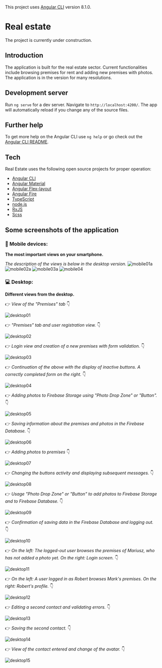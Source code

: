 This project uses [Angular CLI](https://github.com/angular/angular-cli) version 8.1.0.
# Real estate
The project is currently under construction.
## Introduction
The application is built for the real estate sector. Current functionalities include browsing premises for rent and adding new premises with photos. The application is in the version for many resolutions.
## Development server
Run `ng serve` for a dev server. Navigate to `http://localhost:4200/`. The app will automatically reload if you change any of the source files.
## Further help
To get more help on the Angular CLI use `ng help` or go check out the [Angular CLI README](https://github.com/angular/angular-cli/blob/master/README.md).
## Tech
Real Estate uses the following open source projects for proper operation:
* [Angular CLI](https://github.com/angular/angular-cli)
* [Angular Material](https://material.angular.io)
* [Angular Flex-layout](https://github.com/angular/flex-layout)
* [Angular Fire](https://github.com/angular/flex-layout)
* [TypeScript](https://github.com/microsoft/TypeScript)
* [node.js](https://nodejs.org/en/)
* [RxJS](https://github.com/ReactiveX/rxjs)
* [Scss](https://github.com/sass)
## Some screenshots of the application
### :iphone: Mobile devices:
**The most important views on your smartphone.**  

*The description of the views is below in the desktop version.*
![mobile01a](https://user-images.githubusercontent.com/5839775/59636718-866bc180-9154-11e9-99f7-d864e9ad0b3d.jpg)
![mobile02a](https://user-images.githubusercontent.com/5839775/59637788-f24f2980-9156-11e9-8d9c-0eba307d7352.jpg)
![mobile03a](https://user-images.githubusercontent.com/5839775/59637813-fd09be80-9156-11e9-86b3-21c94a98d108.jpg)
![mobile04](https://user-images.githubusercontent.com/5839775/60545322-201d9c00-9d1b-11e9-9500-927d92192026.jpg)
### :computer: Desktop: 
**Different views from the desktop.**  

:point_right: *View of the "Premises" tab* :point_down:

![desktop01](https://user-images.githubusercontent.com/5839775/59636685-676d2f80-9154-11e9-8ab2-3a8c9f1e18f3.jpg)  

:point_right: *"Premises" tab and user registration view.* :point_down:

![desktop02](https://user-images.githubusercontent.com/5839775/59637904-35a99800-9157-11e9-8975-f884a77365b0.jpg)  

:point_right: *Login view and creation of a new premises with form validation.* :point_down:

![desktop03](https://user-images.githubusercontent.com/5839775/59637905-36422e80-9157-11e9-9902-039673054ba0.jpg)  

:point_right: *Continuation of the above with the display of inactive buttons. A correctly completed form on the right.* :point_down:

![desktop04](https://user-images.githubusercontent.com/5839775/59637958-596cde00-9157-11e9-9c48-88f90775f189.jpg)  

:point_right: *Adding photos to Firebase Storage using "Photo Drop Zone" or "Button".* :point_down:

![desktop05](https://user-images.githubusercontent.com/5839775/59637959-596cde00-9157-11e9-8750-a3f442fbbd19.jpg)  

:point_right: *Saving information about the premises and photos in the Firebase Database.* :point_down:

![desktop06](https://user-images.githubusercontent.com/5839775/59637960-596cde00-9157-11e9-8541-3ef0dad1b876.jpg)  

:point_right: *Adding photos to premises* :point_down:

![desktop07](https://user-images.githubusercontent.com/5839775/59637961-596cde00-9157-11e9-90b6-97cfdfcde26b.jpg)  

:point_right: *Changing the buttons activity and displaying subsequent messages.* :point_down:

![desktop08](https://user-images.githubusercontent.com/5839775/59637962-5a057480-9157-11e9-803e-c813db345e40.jpg)  

:point_right: *Usage "Photo Drop Zone" or "Button" to add photos to Firebase Storage and to Firebase Database.* :point_down:

![desktop09](https://user-images.githubusercontent.com/5839775/59638004-7dc8ba80-9157-11e9-9ffe-b81f588d44f9.jpg)  

:point_right: *Confirmation of saving data in the Firebase Database and logging out.* :point_down:

![desktop10](https://user-images.githubusercontent.com/5839775/59638005-7dc8ba80-9157-11e9-8c4d-ce9102765ae1.jpg)  

:point_right: *On the left: The logged-out user browses the premises of Mariusz, who has not added a photo yet. On the right: Login screen.* :point_down:

![desktop11](https://user-images.githubusercontent.com/5839775/60545383-3deb0100-9d1b-11e9-9633-baee1a836697.jpg)

:point_right: *On the left: A user logged in as Robert browses Mark's premises. On the right: Robert's profile.* :point_down:

![desktop12](https://user-images.githubusercontent.com/5839775/60545419-522efe00-9d1b-11e9-9cb2-8fcab76c8b07.jpg)

:point_right: *Editing a  second contact and validating errors.* :point_down:

![desktop13](https://user-images.githubusercontent.com/5839775/60545448-6246dd80-9d1b-11e9-908b-4e445b3c2f21.jpg)

:point_right: *Saving the second contact.* :point_down:

![desktop14](https://user-images.githubusercontent.com/5839775/60545467-6f63cc80-9d1b-11e9-979d-797bbec8b11a.jpg)

:point_right: *View of the contact entered and change of the avatar.* :point_down:

![desktop15](https://user-images.githubusercontent.com/5839775/60545483-7b4f8e80-9d1b-11e9-81ae-07c221b1f614.jpg)